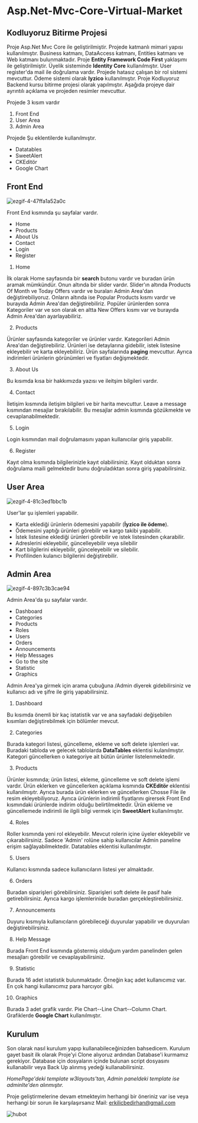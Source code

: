 # Asp.Net-Mvc-Core-Virtual-Market
## Kodluyoruz Bitirme Projesi

 Proje Asp.Net Mvc Core ile geliştirilmiştir. Projede katmanlı mimari yapısı kullanılmıştır. Business katmanı, DataAccess katmanı, Entities katmanı ve Web katmanı bulunmaktadır.
Proje **Entity Framework Code First** yaklaşımı ile geliştirilmiştir. Üyelik sisteminde **Identity Core** kullanılmıştır. User register'da mail ile doğrulama vardır. Projede hatasız çalışan bir rol sistemi mevcuttur. Ödeme sistemi olarak **Iyzico** kullanılmıştır. Proje Kodluyoruz Backend kursu bitirme projesi olarak yapılmıştır. Aşağıda projeye dair ayrıntılı açıklama ve projeden resimler mevcuttur.

Projede 3 kısım vardır 

1. Front End 
2. User Area 
3. Admin Area

Projede Şu eklentilerde kullanılmıştır.

- Datatables
- SweetAlert
- CKEditör
- Google Chart


## Front End

![ezgif-4-47ffa1a52a0c](https://user-images.githubusercontent.com/65186980/113505818-deea9980-9549-11eb-8462-b81a04769b58.gif)

Front End kısmında şu sayfalar vardır.

- Home
- Products
- About Us
- Contact
- Login
- Register

1. Home

İlk olarak Home sayfasında bir **search** butonu vardır ve buradan ürün aramak mümkündür. Onun altında bir slider vardır. Slider'ın altında Products Of Month ve Today Offers vardır ve buraları Admin Area'dan değiştirebiliyoruz. Onların altında ise Popular Products kısmı vardır ve burayıda Admin Area'dan değiştirebiliriz. Popüler ürünlerden sonra Kategoriler var ve son olarak en altta New Offers kısmı var ve burayıda Admin Area'dan ayarlayabiliriz.

2. Products

Ürünler sayfasında kategoriler ve ürünler vardır. Kategorileri Admin Area'dan değiştirebiliriz. Ürünleri ise detaylarına gidebilir, istek listesine ekleyebilir ve karta ekleyebiliriz. Ürün sayfalarında **paging** mevcuttur. Ayrıca indirimleri ürünlerin görünümleri ve fiyatları değişmektedir.

3. About Us

Bu kısımda kısa bir hakkımızda yazısı ve ileitşim bilgileri vardır.

4. Contact

İletişim kısmında iletişim bilgileri ve bir harita mevcuttur. Leave a message kısmından mesajlar bırakılabilir. Bu mesajlar admin kısmında gözükmekte ve cevaplanabilmektedir.

5. Login

Login kısmından mail doğrulamasını yapan kullanıcılar giriş yapabilir.

6. Register

Kayıt olma kısmında bilgilerinizle kayıt olabilirsiniz. Kayıt olduktan sonra doğrulama maili gelmektedir bunu doğruladıktan sonra giriş yapabilirsiniz.

## User Area

![ezgif-4-81c3ed1bbc1b](https://user-images.githubusercontent.com/65186980/113506369-2292d280-954d-11eb-8c57-6f76e063e5b8.gif)

User'lar şu işlemleri yapabilir.

- Karta eklediği ürünlerin ödemesini yapabilir (**İyzico ile ödeme**).
- Ödemesini yaptığı ürünleri görebilir ve kargo takibi yapabilir.
- İstek listesine eklediği ürünleri görebilir ve istek listesinden çıkarabilir.
- Adreslerini ekleyebilir, güncelleyebilir veya silebilir
- Kart bilgilerini ekleyebilir, günceleyebilir ve silebilir.
- Profilinden kulanıcı bilgilerini değiştirebilir.

## Admin Area

![ezgif-4-897c3b3cae94](https://user-images.githubusercontent.com/65186980/113506640-b618d300-954e-11eb-9ea8-da6ed0fcbb6e.gif)

Admin Area'da şu sayfalar vardır.

- Dashboard
- Categories
- Products
- Roles
- Users
- Orders
- Announcements
- Help Messages
- Go to the site
- Statistic
- Graphics

Admin Area'ya girmek için arama çubuğuna /Admin diyerek gidebilirsiniz ve kullanıcı adı ve şifre ile giriş yapabilirsiniz.

1. Dashboard 

Bu kısımda önemli bir kaç istatistik var ve ana sayfadaki değişebilen kısımları değiştirebilmek için bölümler mevcut.

2. Categories

Burada kategori listesi, güncelleme, ekleme ve soft delete işlemleri var. Buradaki tabloda ve gelecek tablolarda  **DataTables** eklentisi kulanılmıştır. Kategori güncellerken o kategoriye ait bütün ürünler listelenmektedir.

3. Products

Ürünler kısmında; ürün listesi, ekleme, güncelleme ve soft delete işlemi vardır. Ürün eklerken ve güncellerken açıklama kısmında **CKEditör** eklentisi kullanılmışıtr. Ayrıca burada ürün eklerken ve güncellerken Chosse File ile resim ekleyebiliyoruz. Ayrıca ürünlerin indirimli fiyatlarını girersek Front End kısmındaki ürünlerde indirim olduğu belirtilmektedir. Ürün ekleme ve güncellemede indirimli ile ilgili bilgi vermek için **SweetAlert** kullanılmıştır.

4. Roles

Roller kısmında yeni rol ekleyebilir. Mevcut rolerin içine üyeler ekleyebilir ve çıkarabilirsiniz. Sadece 'Admin' rolüne sahip kullanıcılar Admin paneline erişim sağlayabilmektedir. Datatables eklentisi kullanılmıştır.

5. Users

Kullanıcı kısmında sadece kullanıcıların listesi yer almaktadır.

6. Orders

Buradan siparişleri görebilirsiniz. Siparişleri soft delete ile pasif hale getirebilirsiniz. Ayrıca kargo işlemlerinide buradan gerçekleştirebilirsiniz.

7. Announcements

Duyuru kısmıyla kullanıcıların görebileceği duyurular yapabilir ve duyuruları değiştirebilirsiniz.

8. Help Message

Burada Front End kısmında göstermiş olduğum yardım panelinden gelen mesajları görebilir ve cevaplayabilirsiniz.

9. Statistic

Burada 16 adet istatistik bulunmaktadır. Örneğin kaç adet kullanıcımız var. En çok hangi kullanıcımız para harcıyor gibi.

10. Graphics

Burada 3 adet grafik vardır. Pie Chart--Line Chart--Column Chart. Grafiklerde **Google Chart** kullanılmıştır.

## Kurulum

Son olarak nasıl kurulum yapıp kullanabileceğinizden bahsedicem. Kurulum gayet basit ilk olarak Proje'yi Clone alıyoruz ardından Database'i kurmamız gerekiyor. Database için dosyaların içinde bulunan script dosyasını kullanabilir veya Back Up alınmış yedeği kullanabilirsiniz.

*HomePage'deki template w3layouts'tan, Admin paneldeki template ise adminlte'den alınmıştır.*

Proje geliştirmelerine devam etmekteyim herhangi bir öneriniz var ise  veya herhangi bir sorun ile karşılaşırsanız 
Mail: erkilicbedirhan@gmail.com

![hubot](https://user-images.githubusercontent.com/65186980/113512042-86c48f00-956b-11eb-880c-24a983355182.jpg)
